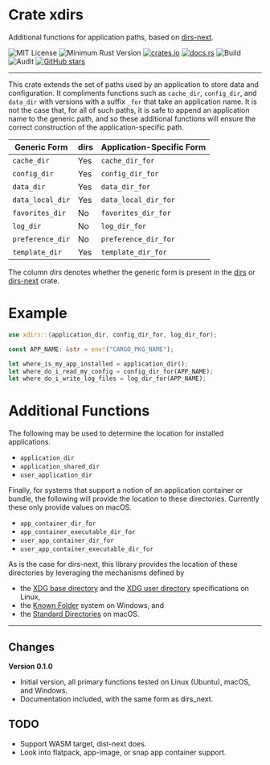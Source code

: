 # Crate xdirs

Additional functions for application paths, based on [dirs-next](https://crates.io/crates/dirs-next).

![MIT License](https://img.shields.io/badge/license-mit-118811.svg)
![Minimum Rust Version](https://img.shields.io/badge/Min%20Rust-1.40-green.svg)
[![crates.io](https://img.shields.io/crates/v/xdirs.svg)](https://crates.io/crates/xdirs)
[![docs.rs](https://docs.rs/xdirs/badge.svg)](https://docs.rs/xdirs)
![Build](https://github.com/johnstonskj/rust-xdirs/workflows/Rust/badge.svg)
![Audit](https://github.com/johnstonskj/rust-xdirs/workflows/Security%20audit/badge.svg)
[![GitHub stars](https://img.shields.io/github/stars/johnstonskj/rust-xdirs.svg)](https://github.com/johnstonskj/rust-xdirs/stargazers)

-----

This crate extends the set of paths used by an application to store data and configuration. It
compliments functions such as `cache_dir`, `config_dir`, and `data_dir` with versions with a
suffix `_for` that take an application name. It is not the case that, for all of such paths, it
is safe to append an application name to the generic path, and so these additional functions will
ensure the correct construction of the application-specific path.

| Generic Form       | dirs | Application-Specific Form |
| ------------------ | ---- | ------------------------- |
| `cache_dir`        | Yes  | `cache_dir_for`           |
| `config_dir`       | Yes  | `config_dir_for`          |
| `data_dir`         | Yes  | `data_dir_for`            |
| `data_local_dir`   | Yes  | `data_local_dir_for`      |
| `favorites_dir`    | No   | `favorites_dir_for`       |
| `log_dir`          | No   | `log_dir_for`             |
| `preference_dir`   | No   | `preference_dir_for`      |
| `template_dir`     | Yes  | `template_dir_for`        |

The column *dirs* denotes whether the generic form is present in the 
[dirs](https://crates.io/crates/dirs) or [dirs-next](https://crates.io/crates/dirs-next) crate.

# Example

```rust
use xdirs::{application_dir, config_dir_for, log_dir_for};

const APP_NAME: &str = env!("CARGO_PKG_NAME");

let where_is_my_app_installed = application_dir();
let where_do_i_read_my_config = config_dir_for(APP_NAME);
let where_do_i_write_log_files = log_dir_for(APP_NAME);
```

# Additional Functions

The following may be used to determine the location for installed applications.

* `application_dir`
* `application_shared_dir`
* `user_application_dir`

Finally, for systems that support a notion of an application container or bundle, the following
will provide the location to these directories. Currently these only provide values on macOS.

* `app_container_dir_for`
* `app_container_executable_dir_for`
* `user_app_container_dir_for`
* `user_app_container_executable_dir_for`

As is the case for dirs-next, this library provides the location of these directories by leveraging
the mechanisms defined by

* the [XDG base directory](https://standards.freedesktop.org/basedir-spec/basedir-spec-latest.html) and the [XDG user directory](https://www.freedesktop.org/wiki/Software/xdg-user-dirs/) specifications on Linux,
* the [Known Folder](https://msdn.microsoft.com/en-us/library/windows/desktop/bb776911(v=vs.85).aspx) system on Windows, and
* the [Standard Directories](https://developer.apple.com/library/content/documentation/FileManagement/Conceptual/FileSystemProgrammingGuide/FileSystemOverview/FileSystemOverview.html#//apple_ref/doc/uid/TP40010672-CH2-SW6) on macOS.


-----

## Changes

**Version 0.1.0**

* Initial version, all primary functions tested on Linux (Ubuntu), macOS, and Windows.
* Documentation included, with the same form as dirs_next.

## TODO

* Support WASM target, dist-next does.
* Look into flatpack, app-image, or snap app container support.
